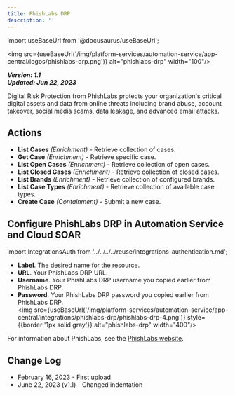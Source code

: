 ```yaml
---
title: PhishLabs DRP
description: ''
---
```

import useBaseUrl from '@docusaurus/useBaseUrl';

<img src={useBaseUrl('/img/platform-services/automation-service/app-central/logos/phishlabs-drp.png')} alt="phishlabs-drp" width="100"/>

***Version: 1.1  
Updated: Jun 22, 2023***

Digital Risk Protection from PhishLabs protects your organization's critical digital assets and data from online threats including brand abuse, account takeover, social media scams, data leakage, and advanced email attacks.

## Actions

* **List Cases** *(Enrichment)* - Retrieve collection of cases.
* **Get Case** *(Enrichment)* - Retrieve specific case.
* **List Open Cases** *(Enrichment)* - Retrieve collection of open cases.
* **List Closed Cases** *(Enrichment)* - Retrieve collection of closed cases.
* **List Brands** *(Enrichment)* - Retrieve collection of configured brands.
* **List Case Types** *(Enrichment)* - Retrieve collection of available case types.
* **Create Case** *(Containment)* - Submit a new case.

## Configure PhishLabs DRP in Automation Service and Cloud SOAR

import IntegrationsAuth from '../../../../reuse/integrations-authentication.md';

<IntegrationsAuth/>

   * **Label**. The desired name for the resource.
   * **URL**. Your PhishLabs DRP URL.
   * **Username**. Your PhishLabs DRP username you copied earlier from PhishLabs DRP.
   * **Password**. Your PhishLabs DRP password you copied earlier from PhishLabs DRP.<br/><img src={useBaseUrl('/img/platform-services/automation-service/app-central/integrations/phishlabs-drp/phishlabs-drp-4.png')} style={{border:'1px solid gray'}} alt="phishlabs-drp" width="400"/>

For information about PhishLabs, see the [PhishLabs website](https://www.phishlabs.com/).

## Change Log

* February 16, 2023 - First upload
* June 22, 2023 (v1.1) - Changed indentation
